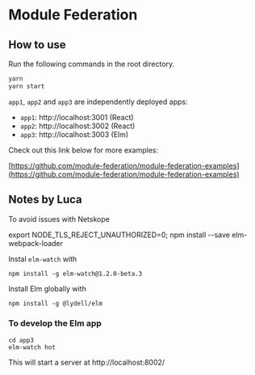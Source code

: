 # Module Federation

## How to use

Run the following commands in the root directory.

```bash
yarn
yarn start
```

`app1`, `app2` and `app3` are independently deployed apps:

- `app1`: http://localhost:3001 (React)
- `app2`: http://localhost:3002 (React)
- `app3`: http://localhost:3003 (Elm)

Check out this link below for more examples:

[https://github.com/module-federation/module-federation-examples](https://github.com/module-federation/module-federation-examples)

## Notes by Luca

To avoid issues with Netskope

export NODE_TLS_REJECT_UNAUTHORIZED=0; npm install --save elm-webpack-loader

Instal `elm-watch` with

```
npm install -g elm-watch@1.2.0-beta.3
```

Install Elm globally with

```
npm install -g @lydell/elm
```

### To develop the Elm app

```
cd app3
elm-watch hot
```

This will start a server at http://localhost:8002/